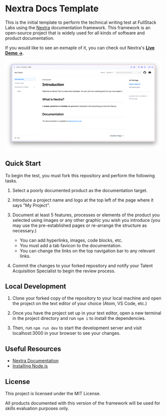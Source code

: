 # Nextra Docs Template 

This is the initial template to perform the technical writing test at FullStack Labs using the [Nextra](https://nextra.site) documentation framework. This framework is an open-source project that is widely used for all kinds of software and product documentation. 

If you would like to see an exmaple of it, you can check out Nextra's [**Live Demo →**](https://nextra-docs-template.vercel.app).

[![](.github/screenshot.png)](https://nextra-docs-template.vercel.app)

## Quick Start

To begin the test, you must fork this repository and perform the following tasks.

1. Select a poorly documented product as the documentation target.

2. Introduce a project name and logo at the top left of the page where it says "My Project".

3. Document at least 5 features, processes or elements of the product you selected using images or any other graphic you wish you introduce (you may use the pre-established pages or re-arrange the structure as necessary.)

    - You can add hyperlinks, images, code blocks, etc.
    - You must add a tab favicon to the documentation.
    - You can change the links on the top navigation bar to any relevant links.

4. Commit the changes to your forked repository and notify your Talent Acquisition Specialist to begin the review process.


## Local Development

1. Clone your forked copy of the repository to your local machine and open the project on the text editor of your choice (Atom, VS Code, etc.)

2. Once you have the project set up in your text editor, open a new terminal in the project directory and run `npm i` to install the dependencies.

2. Then, run `npm run dev` to start the development server and visit localhost:3000 in your browser to see your changes. 

## Useful Resources

- [Nextra Documentation](https://nextra.site/docs)
- [Installing Node.js](https://nodejs.org/en/download)

## License

This project is licensed under the MIT License. 

All products documented with this version of the framework will be used for skills evaluation purposes only.
